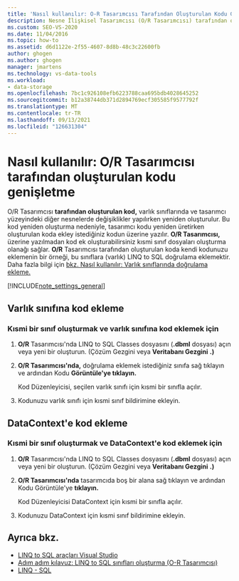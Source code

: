 ```yaml
---
title: 'Nasıl kullanılır: O-R Tasarımcısı Tarafından Oluşturulan Kodu Genişletme'
description: Nesne İlişkisel Tasarımcısı (O/R Tasarımcısı) tarafından oluşturulan kodu genişletmeyi gözden geçirme. Varlık sınıfına kod ekleyin. DataContext'e kod ekleyin.
ms.custom: SEO-VS-2020
ms.date: 11/04/2016
ms.topic: how-to
ms.assetid: d6d1122e-2f55-4607-8d8b-48c3c22600fb
author: ghogen
ms.author: ghogen
manager: jmartens
ms.technology: vs-data-tools
ms.workload:
- data-storage
ms.openlocfilehash: 7bc1c926108efb6223788caa695bdb4028645252
ms.sourcegitcommit: b12a38744db371d2894769ecf305585f9577792f
ms.translationtype: MT
ms.contentlocale: tr-TR
ms.lasthandoff: 09/13/2021
ms.locfileid: "126631304"
---
```

# <a name="how-to-extend-code-generated-by-the-or-designer"></a>Nasıl kullanılır: O/R Tasarımcısı tarafından oluşturulan kodu genişletme
O/R Tasarımcısı **tarafından oluşturulan kod,** varlık sınıflarında ve tasarımcı yüzeyindeki diğer nesnelerde değişiklikler yapılırken yeniden oluşturulur. Bu kod yeniden oluşturma nedeniyle, tasarımcı kodu yeniden üretirken oluşturulan koda ekley istediğiniz kodun üzerine yazılır. **O/R Tasarımcısı,** üzerine yazılmadan kod ek oluşturabilirsiniz kısmi sınıf dosyaları oluşturma olanağı sağlar. **O/R** Tasarımcısı tarafından oluşturulan koda kendi kodunuzu eklemenin bir örneği, bu sınıflara (varlık) LINQ to SQL doğrulama eklemektir. Daha fazla bilgi için [bkz. Nasıl kullanılır: Varlık sınıflarında doğrulama ekleme.](../data-tools/how-to-add-validation-to-entity-classes.md)

[!INCLUDE[note_settings_general](../data-tools/includes/note_settings_general_md.md)]

## <a name="add-code-to-an-entity-class"></a>Varlık sınıfına kod ekleme

### <a name="to-create-a-partial-class-and-add-code-to-an-entity-class"></a>Kısmi bir sınıf oluşturmak ve varlık sınıfına kod eklemek için

1. **O/R** Tasarımcısı'nda LINQ to SQL Classes dosyasını (**.dbml** dosyası) açın veya yeni bir oluşturun. (Çözüm Gezgini veya **Veritabanı Gezgini** **.)** 

2. **O/R Tasarımcısı'nda,** doğrulama eklemek istediğiniz sınıfa sağ tıklayın ve ardından Kodu **Görüntüle'ye tıklayın.**

     Kod Düzenleyicisi, seçilen varlık sınıfı için kısmi bir sınıfla açılır.

3. Kodunuzu varlık sınıfı için kısmi sınıf bildirimine ekleyin.

## <a name="add-code-to-a-datacontext"></a>DataContext'e kod ekleme

### <a name="to-create-a-partial-class-and-add-code-to-a-datacontext"></a>Kısmi bir sınıf oluşturmak ve DataContext'e kod eklemek için

1. **O/R** Tasarımcısı'nda LINQ to SQL Classes dosyasını (**.dbml** dosyası) açın veya yeni bir oluşturun. (Çözüm Gezgini veya **Veritabanı Gezgini** **.)** 

2. **O/R Tasarımcısı'nda** tasarımcıda boş bir alana sağ tıklayın ve ardından Kodu Görüntüle'ye **tıklayın.**

     Kod Düzenleyicisi DataContext için kısmi bir sınıfla açılır.

3. Kodunuzu DataContext için kısmi sınıf bildirimine ekleyin.

## <a name="see-also"></a>Ayrıca bkz.

- [LINQ to SQL araçları Visual Studio](../data-tools/linq-to-sql-tools-in-visual-studio2.md)
- [Adım adım kılavuz: LINQ to SQL sınıfları oluşturma (O-R Tasarımcısı)](how-to-create-linq-to-sql-classes-mapped-to-tables-and-views-o-r-designer.md)
- [LINQ - SQL](/dotnet/framework/data/adonet/sql/linq/index)
